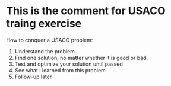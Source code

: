 # This is the comment for USACO traing exercise

How to conquer a USACO problem:
1. Understand the problem
2. Find one solution, no matter whether it is good or bad.
3. Test and optimize your solution until passed
4. See what I learned from this problem
5. Follow-up later
